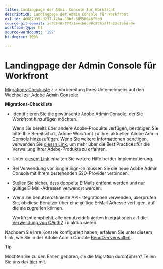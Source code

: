 ```yaml
---
title: Landingpage der Admin Console für Workfront
description: Landingpage der Admin Console für Workfront
exl-id: 46687939-d237-47ba-88bf-58550046f5e0
source-git-commit: ac7d548a774a1eecbdcd0c87ba3f9b33c3bbda0e
workflow-type: ht
source-wordcount: '197'
ht-degree: 100%

---
```


# Landingpage der Admin Console für Workfront

[Migrations-Checkliste](https://experienceleague.adobe.com/docs/workfront/using/administration-and-setup/admin-in-admin-console/prep-for-admin-console.html?lang=de) zur Vorbereitung Ihres Unternehmens auf den Wechsel zur Adobe Admin Console:

**Migrations-Checkliste**

* Identifizieren Sie die gewünschte Adobe Admin Console, der Sie Workfront hinzufügen möchten.

  Wenn Sie bereits über andere Adobe-Produkte verfügen, bestätigen Sie bitte Ihre Bereitschaft, Adobe Workfront zu Ihrer aktuellen Adobe Admin Console hinzuzufügen. Wenn Sie weitere Informationen benötigen, verwenden Sie [diesen Link](https://helpx.adobe.com/de/enterprise/using/admin-console.html), um mehr über die Best Practices für die Verwaltung Ihrer Adobe-Produkte zu erfahren.

* Unter [diesem Link](https://helpx.adobe.com/de/enterprise/using/deployment-planning.html) erhalten Sie weitere Hilfe bei der Implementierung.
* Bei Verwendung von Single Sign-on müssen Sie die neue Adobe Admin Console mit Ihrem bestehenden SSO-Provider verbinden.
* Stellen Sie sicher, dass doppelte E-Mails entfernt werden und nur gültige E-Mail-Adressen verwendet werden.
* Wenn Sie benutzerdefinierte API-Integrationen verwenden, überprüfen Sie, ob diese Benutzer über eine gültige E-Mail-Adresse verfügen, auf die sie zugreifen können.

  Workfront empfiehlt, alle benutzerdefinierten Integrationen auf die [Verwendung von OAuth2](https://experienceleague.adobe.com/docs/workfront/using/administration-and-setup/configure-integrations/create-oauth-application.html?lang=de) zu aktualisieren.

Nachdem Sie Ihre Konsole konfiguriert haben, erfahren Sie unter diesem Link, wie Sie in der Adobe Admin Console [Benutzer verwalten](https://experienceleague.adobe.com/docs/workfront/using/administration-and-setup/add-users/create-manage-users/admin-console.html?lang=de).

>[!TIP]
>
>Möchten Sie zu den Ersten gehören, die die Migration durchführen? Teilen Sie uns das [hier](https://workfront.az1.qualtrics.com/jfe/form/SV_9T5LuHf05JUOPAi) mit.
